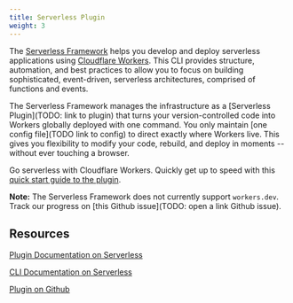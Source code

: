 ```yaml
---
title: Serverless Plugin
weight: 3
---
```


The [Serverless Framework](https://github.com/serverless/serverless) helps you develop and deploy serverless applications using [Cloudflare Workers](https://www.cloudflare.com/products/cloudflare-workers/). This CLI provides structure, automation, and best practices to allow you to focus on building sophisticated, event-driven, serverless architectures, comprised of functions and events.

The Serverless Framework manages the infrastructure as a [Serverless Plugin](TODO: link to plugin) that turns your version-controlled code into Workers globally deployed with one command. You only maintain [one config file](TODO link to config) to direct exactly where Workers live. This gives you flexibility to modify your code, rebuild, and deploy in moments -- without ever touching a browser.

Go serverless with Cloudflare Workers. Quickly get up to speed with this [quick start guide to the plugin](https://serverless.com/framework/docs/providers/cloudflare/guide/intro/).

**Note:** The Serverless Framework does not currently support `workers.dev`. Track our progress on [this Github issue](TODO: open a link Github issue).

## Resources

[Plugin Documentation on Serverless](https://serverless.com/framework/docs/providers/cloudflare/)

[CLI Documentation on Serverless](https://serverless.com/framework/docs/providers/cloudflare/cli-reference/)

[Plugin on Github](https://github.com/cloudflare/serverless-cloudflare-workers)
